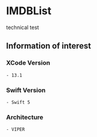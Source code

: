 # IMDBList
technical test

## Information of interest
### XCode Version
    - 13.1
### Swift Version
    - Swift 5
### Architecture
    - VIPER
